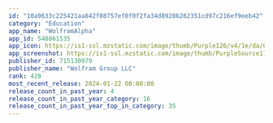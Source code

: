 ```yaml
---
id: "10a9633c225421aa842f08757ef0f0f2fa34d89286262351cd97c216ef9eeb42"
category: "Education"
app_name: "WolframAlpha"
app_id: 548861535
app_icon: https://is1-ssl.mzstatic.com/image/thumb/Purple126/v4/1e/da/60/1eda60a4-4a92-ea7d-9084-2fd91bf50368/AppIcon-1x_U007emarketing-0-7-0-85-220.png/1024x1024bb.png
app_screenshot: https://is1-ssl.mzstatic.com/image/thumb/PurpleSource116/v4/f3/23/fa/f323fa3d-287b-8a2a-f37f-abe214341d5a/570c4a4e-909e-4da3-a8a3-ee17919105c5_ios-free-screenshots-1.jpg/1284x2778bb.png
publisher_id: 715130979
publisher_name: "Wolfram Group LLC"
rank: 428
most_recent_release: 2024-01-22 00:00:00
release_count_in_past_year: 4
release_count_in_past_year_category: 16
release_count_in_past_year_top_in_category: 35
---
```

